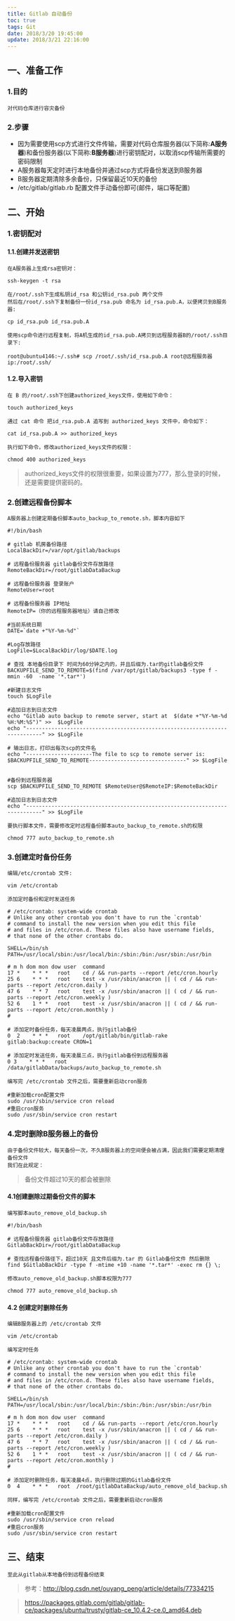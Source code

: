 ```yaml
---
﻿title: Gitlab 自动备份
toc: true
tags: Git
date: 2018/3/20 19:45:00
update: 2018/3/21 22:16:00
---
```





## 一、准备工作
### 1.目的
    对代码仓库进行容灾备份
### 2.步骤
* 因为需要使用scp方式进行文件传输，需要对代码仓库服务器(以下简称:**A服务器**)和备份服务器(以下简称:**B服务器**)进行密钥配对，以取消scp传输所需要的密码限制
* A服务器每天定时进行本地备份并通过scp方式将备份发送到B服务器
* B服务器定期清除多余备份，只保留最近10天的备份
* /etc/gitlab/gitlab.rb 配置文件手动备份即可(邮件，端口等配置)

## 二、开始
### 1.密钥配对
#### 1.1.创建并发送密钥
    在A服务器上生成rsa密钥对：
```
ssh-keygen -t rsa
```
    在/root/.ssh下生成私钥id_rsa 和公钥id_rsa.pub 两个文件
    然后在/root/.ssh下复制备份一份id_rsa.pub 命名为 id_rsa.pub.A，以便拷贝到B服务器:
```
cp id_rsa.pub id_rsa.pub.A
```
    使用scp命令进行远程复制，将A机生成的id_rsa.pub.A拷贝到远程服务器B的/root/.ssh目录下:
```
root@ubuntu4146:~/.ssh# scp /root/.ssh/id_rsa.pub.A root@远程服务器ip:/root/.ssh/
```

#### 1.2.导入密钥
    在 B 的/root/.ssh下创建authorized_keys文件，使用如下命令：
```
touch authorized_keys
```
    通过 cat 命令 把id_rsa.pub.A 追写到 authorized_keys 文件中，命令如下：
```
cat id_rsa.pub.A >> authorized_keys
```
    执行如下命令，修改authorized_keys文件的权限：
```
chmod 400 authorized_keys
```
> authorized_keys文件的权限很重要，如果设置为777，那么登录的时候，还是需要提供密码的。

### 2.创建远程备份脚本
    A服务器上创建定期备份脚本auto_backup_to_remote.sh，脚本内容如下
```
#!/bin/bash

# gitlab 机房备份路径
LocalBackDir=/var/opt/gitlab/backups

# 远程备份服务器 gitlab备份文件存放路径
RemoteBackDir=/root/gitlabDataBackup

# 远程备份服务器 登录账户
RemoteUser=root

# 远程备份服务器 IP地址
RemoteIP=（你的远程服务器地址）请自己修改

#当前系统日期
DATE=`date +"%Y-%m-%d"`

#Log存放路径
LogFile=$LocalBackDir/log/$DATE.log

# 查找 本地备份目录下 时间为60分钟之内的，并且后缀为.tar的gitlab备份文件
BACKUPFILE_SEND_TO_REMOTE=$(find /var/opt/gitlab/backups3 -type f -mmin -60  -name '*.tar*')

#新建日志文件
touch $LogFile

#追加日志到日志文件
echo "Gitlab auto backup to remote server, start at  $(date +"%Y-%m-%d %H:%M:%S")" >>  $LogFile
echo "---------------------------------------------------------------------------" >> $LogFile

# 输出日志，打印出每次scp的文件名
echo "---------------------The file to scp to remote server is: $BACKUPFILE_SEND_TO_REMOTE-------------------------------" >> $LogFile


#备份到远程服务器
scp $BACKUPFILE_SEND_TO_REMOTE $RemoteUser@$RemoteIP:$RemoteBackDir

#追加日志到日志文件
echo "---------------------------------------------------------------------------" >> $LogFile
```
    要执行脚本文件，需要修改定时远程备份脚本auto_backup_to_remote.sh的权限
```
chmod 777 auto_backup_to_remote.sh
```

### 3.创建定时备份任务
    编辑/etc/crontab 文件:
```
vim /etc/crontab
```
    添加定时备份和定时发送任务
```
# /etc/crontab: system-wide crontab
# Unlike any other crontab you don't have to run the `crontab'
# command to install the new version when you edit this file
# and files in /etc/cron.d. These files also have username fields,
# that none of the other crontabs do.

SHELL=/bin/sh
PATH=/usr/local/sbin:/usr/local/bin:/sbin:/bin:/usr/sbin:/usr/bin

# m h dom mon dow user  command
17 *    * * *   root    cd / && run-parts --report /etc/cron.hourly
25 6    * * *   root    test -x /usr/sbin/anacron || ( cd / && run-parts --report /etc/cron.daily )
47 6    * * 7   root    test -x /usr/sbin/anacron || ( cd / && run-parts --report /etc/cron.weekly )
52 6    1 * *   root    test -x /usr/sbin/anacron || ( cd / && run-parts --report /etc/cron.monthly )
#

# 添加定时备份任务，每天凌晨两点，执行gitlab备份
0  2    * * *   root    /opt/gitlab/bin/gitlab-rake gitlab:backup:create CRON=1

# 添加定时发送任务，每天凌晨三点，执行gitlab备份到远程服务器
0 3    * * *   root   /data/gitlabData/backups/auto_backup_to_remote.sh
```
    编写完 /etc/crontab 文件之后，需要重新启动cron服务
```
#重新加载cron配置文件
sudo /usr/sbin/service cron reload
#重启cron服务
sudo /usr/sbin/service cron restart
```

### 4.定时删除B服务器上的备份
    由于备份文件较大，每天备份一次，不久B服务器上的空间便会被占满，因此我们需要定期清理备份文件
    我们在此规定：

> 备份文件超过10天的都会被删除

#### 4.1创建删除过期备份文件的脚本
    编写脚本auto_remove_old_backup.sh
```
#!/bin/bash

# 远程备份服务器 gitlab备份文件存放路径
GitlabBackDir=/root/gitlabDataBackup

# 查找远程备份路径下，超过10天 且文件后缀为.tar 的 Gitlab备份文件 然后删除
find $GitlabBackDir -type f -mtime +10 -name '*.tar*' -exec rm {} \;
```

    修改auto_remove_old_backup.sh脚本权限为777
```
chmod 777 auto_remove_old_backup.sh
```
#### 4.2 创建定时删除任务
    编辑B服务器上的 /etc/crontab 文件
```
vim /etc/crontab
```
    编写定时任务
```
# /etc/crontab: system-wide crontab
# Unlike any other crontab you don't have to run the `crontab'
# command to install the new version when you edit this file
# and files in /etc/cron.d. These files also have username fields,
# that none of the other crontabs do.

SHELL=/bin/sh
PATH=/usr/local/sbin:/usr/local/bin:/sbin:/bin:/usr/sbin:/usr/bin

# m h dom mon dow user  command
17 *    * * *   root    cd / && run-parts --report /etc/cron.hourly
25 6    * * *   root    test -x /usr/sbin/anacron || ( cd / && run-parts --report /etc/cron.daily )
47 6    * * 7   root    test -x /usr/sbin/anacron || ( cd / && run-parts --report /etc/cron.weekly )
52 6    1 * *   root    test -x /usr/sbin/anacron || ( cd / && run-parts --report /etc/cron.monthly )
#

# 添加定时删除任务，每天凌晨4点，执行删除过期的Gitlab备份文件
0  4    * * *   root  /root/gitlabDataBackup/auto_remove_old_backup.sh

```

    同样，编写完 /etc/crontab 文件之后，需要重新启动cron服务
```
#重新加载cron配置文件
sudo /usr/sbin/service cron reload
#重启cron服务
sudo /usr/sbin/service cron restart
```

## 三、结束
    至此从gitlab从本地备份到远程备份结束

> 参考：http://blog.csdn.net/ouyang_peng/article/details/77334215


> https://packages.gitlab.com/gitlab/gitlab-ce/packages/ubuntu/trusty/gitlab-ce_10.4.2-ce.0_amd64.deb
